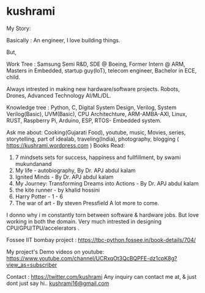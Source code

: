 # kushrami
My Story:

Basically : An engineer, I love building things.

But,

Work Tree : Samsung Semi R&D, SDE @ Boeing, Former Intern @ ARM, Masters in Embedded, startup guy(IoT), telecom engineer, Bachelor in ECE, child.

Always intrested in making new hardware/software projects. Robots, Drones, Advanced Technology AI/ML/DL.

Knowledge tree : Python, C, Digital System Design, Verilog, System Verilog(Basic), UVM(Basic), CPU Architechture, ARM-AMBA-AXI, Linux,  RUST, Raspberry Pi, Arduino, ESP, RTOS- Embedded system.

Ask me about: Cooking(Gujarati Food), youtube, music, Movies, series, storytelling, part of idealab, 
traveling(India), photography, blogging ( https://kushrami.wordpress.com )
Books Read: 
1. 7 mindsets sets for success, happiness and fullfillment, by swami mukundanand
2. My life - autobiography, By Dr. APJ abdul kalam
3. Ignited Minds - By Dr. APJ abdul kalam
4. My Journey: Transforming Dreams into Actions - By Dr. APJ abdul kalam
5. the kite runner - by khalid hossini
6. Harry Potter - 1 - 6
7. The war of art - By steven Pressfield
A lot more to come.

I donno why i m constantly torn between software & hardware jobs. But love working in both the domain.
Very much intrested in designing CPU/GPU/TPU/accelerators .

Fossee IIT bombay project : https://tbc-python.fossee.in/book-details/704/

My project's Demo videos on youtube: https://www.youtube.com/channel/UCRxqOt3QcBQPFE-dz1cpK8g?view_as=subscriber

Contact : 
https://twitter.com/kushrami
Any inquiry can contact me at, & just dont just say hi.. 
kushrami16@gmail.com
